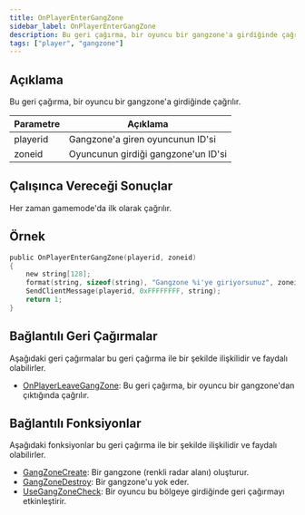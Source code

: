 ```yaml
---
title: OnPlayerEnterGangZone
sidebar_label: OnPlayerEnterGangZone
description: Bu geri çağırma, bir oyuncu bir gangzone'a girdiğinde çağrılır.
tags: ["player", "gangzone"]
---
```


<VersionWarn name='callback' version='omp v1.1.0.2612' />

## Açıklama

Bu geri çağırma, bir oyuncu bir gangzone'a girdiğinde çağrılır.

| Parametre     | Açıklama                                     |
| -------- | -------------------------------------------- |
| playerid | Gangzone'a giren oyuncunun ID'si             |
| zoneid   | Oyuncunun girdiği gangzone'un ID'si          |

## Çalışınca Vereceği Sonuçlar

Her zaman gamemode'da ilk olarak çağrılır.

## Örnek

```c
public OnPlayerEnterGangZone(playerid, zoneid)
{
    new string[128];
    format(string, sizeof(string), "Gangzone %i'ye giriyorsunuz", zoneid);
    SendClientMessage(playerid, 0xFFFFFFFF, string);
    return 1;
}
```

## Bağlantılı Geri Çağırmalar

Aşağıdaki geri çağırmalar bu geri çağırma ile bir şekilde ilişkilidir ve faydalı olabilirler.

- [OnPlayerLeaveGangZone](OnPlayerLeaveGangZone): Bu geri çağırma, bir oyuncu bir gangzone'dan çıktığında çağrılır.

## Bağlantılı Fonksiyonlar

Aşağıdaki fonksiyonlar bu geri çağırma ile bir şekilde ilişkilidir ve faydalı olabilirler.

- [GangZoneCreate](../functions/GangZoneCreate): Bir gangzone (renkli radar alanı) oluşturur.
- [GangZoneDestroy](../functions/GangZoneDestroy): Bir gangzone'u yok eder.
- [UseGangZoneCheck](../functions/UseGangZoneCheck): Bir oyuncu bu bölgeye girdiğinde geri çağırmayı etkinleştirir.